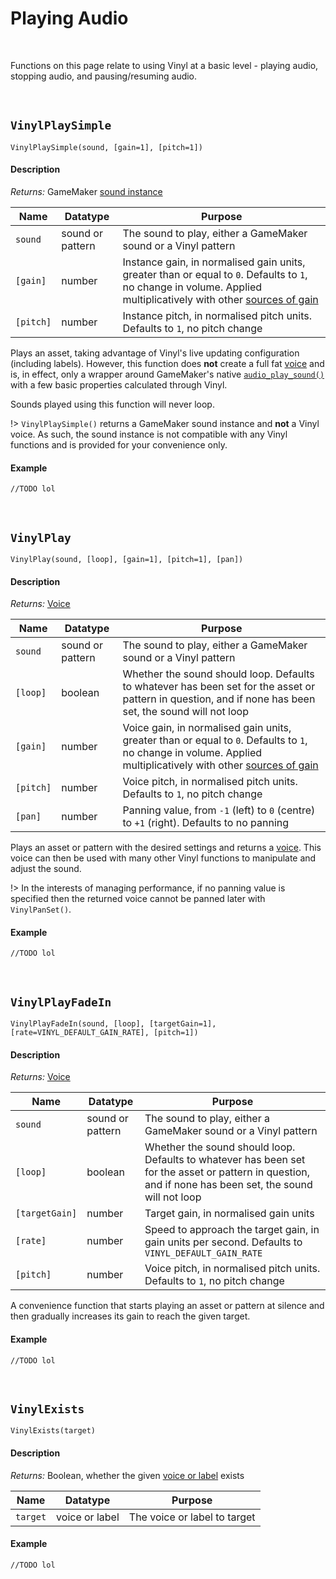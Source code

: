 # Playing Audio

&nbsp;

Functions on this page relate to using Vinyl at a basic level - playing audio, stopping audio, and pausing/resuming audio.

&nbsp;

## `VinylPlaySimple`

`VinylPlaySimple(sound, [gain=1], [pitch=1])`

<!-- tabs:start -->

#### **Description**

*Returns:* GameMaker [sound instance](https://manual.yoyogames.com/GameMaker_Language/GML_Reference/Asset_Management/Audio/audio_play_sound.htm)

|Name     |Datatype        |Purpose                                                                                                                                                                           |
|---------|----------------|----------------------------------------------------------------------------------------------------------------------------------------------------------------------------------|
|`sound`  |sound or pattern|The sound to play, either a GameMaker sound or a Vinyl pattern                                                                                                                    |
|`[gain]` |number          |Instance gain, in normalised gain units, greater than or equal to `0`. Defaults to `1`, no change in volume. Applied multiplicatively with other [sources of gain](Gain-Structure)|
|`[pitch]`|number          |Instance pitch, in normalised pitch units. Defaults to `1`, no pitch change                                                                                                       |

Plays an asset, taking advantage of Vinyl's live updating configuration (including labels). However, this function does **not** create a full fat [voice](Terminology) and is, in effect, only a wrapper around GameMaker's native [`audio_play_sound()`](https://manual.yoyogames.com/GameMaker_Language/GML_Reference/Asset_Management/Audio/audio_play_sound.htm) with a few basic properties calculated through Vinyl.

Sounds played using this function will never loop.

!> `VinylPlaySimple()` returns a GameMaker sound instance and **not** a Vinyl voice. As such, the sound instance is not compatible with any Vinyl functions and is provided for your convenience only.

#### **Example**

```gml
//TODO lol
```

<!-- tabs:end -->

&nbsp;

## `VinylPlay`

`VinylPlay(sound, [loop], [gain=1], [pitch=1], [pan])`

<!-- tabs:start -->

#### **Description**

*Returns:* [Voice](Terminology)

|Name     |Datatype        |Purpose                                                                                                                                                                        |
|---------|----------------|-------------------------------------------------------------------------------------------------------------------------------------------------------------------------------|
|`sound`  |sound or pattern|The sound to play, either a GameMaker sound or a Vinyl pattern                                                                                                                 |
|`[loop]` |boolean         |Whether the sound should loop. Defaults to whatever has been set for the asset or pattern in question, and if none has been set, the sound will not loop                       |
|`[gain]` |number          |Voice gain, in normalised gain units, greater than or equal to `0`. Defaults to `1`, no change in volume. Applied multiplicatively with other [sources of gain](Gain-Structure)|
|`[pitch]`|number          |Voice pitch, in normalised pitch units. Defaults to `1`, no pitch change                                                                                                       |
|`[pan]`  |number          |Panning value, from `-1` (left) to `0` (centre) to `+1` (right). Defaults to no panning                                                                                        |

Plays an asset or pattern with the desired settings and returns a [voice](Terminology). This voice can then be used with many other Vinyl functions to manipulate and adjust the sound.

!> In the interests of managing performance, if no panning value is specified then the returned voice cannot be panned later with `VinylPanSet()`.

#### **Example**

```gml
//TODO lol
```

<!-- tabs:end -->

&nbsp;

## `VinylPlayFadeIn`

`VinylPlayFadeIn(sound, [loop], [targetGain=1], [rate=VINYL_DEFAULT_GAIN_RATE], [pitch=1])`

<!-- tabs:start -->

#### **Description**

*Returns:* [Voice](Terminology)

|Name          |Datatype        |Purpose                                                                                                                                                 |
|--------------|----------------|--------------------------------------------------------------------------------------------------------------------------------------------------------|
|`sound`       |sound or pattern|The sound to play, either a GameMaker sound or a Vinyl pattern                                                                                          |
|`[loop]`      |boolean         |Whether the sound should loop. Defaults to whatever has been set for the asset or pattern in question, and if none has been set, the sound will not loop|
|`[targetGain]`|number          |Target gain, in normalised gain units                                                                                                                   |
|`[rate]`      |number          |Speed to approach the target gain, in gain units per second. Defaults to `VINYL_DEFAULT_GAIN_RATE`                                                      |
|`[pitch]`     |number          |Voice pitch, in normalised pitch units. Defaults to `1`, no pitch change                                                                                |

A convenience function that starts playing an asset or pattern at silence and then gradually increases its gain to reach the given target.

#### **Example**

```gml
//TODO lol
```

<!-- tabs:end -->

&nbsp;

## `VinylExists`

`VinylExists(target)`

<!-- tabs:start -->

#### **Description**

*Returns:* Boolean, whether the given [voice or label](Terminology) exists

|Name    |Datatype      |Purpose                     |
|--------|--------------|----------------------------|
|`target`|voice or label|The voice or label to target|

#### **Example**

```gml
//TODO lol
```

<!-- tabs:end -->